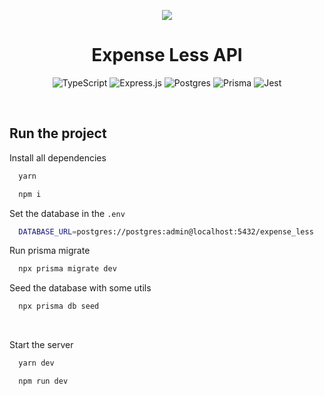 <p align="center">
  <img  src="https://cdn.iconscout.com/icon/free/png-256/money-1284-454907.png">
</p>
<h1 align="center">
  Expense Less API
</h1>
<div align="center">

  ![TypeScript](https://img.shields.io/badge/typescript-%23007ACC.svg?style=for-the-badge&logo=typescript&logoColor=white)
  ![Express.js](https://img.shields.io/badge/express.js-%23404d59.svg?style=for-the-badge&logo=express&logoColor=%2361DAFB)
  ![Postgres](https://img.shields.io/badge/postgres-%23316192.svg?style=for-the-badge&logo=postgresql&logoColor=white)
  ![Prisma](https://img.shields.io/badge/Prisma-3982CE?style=for-the-badge&logo=Prisma&logoColor=white)
  ![Jest](https://img.shields.io/badge/-jest-%23C21325?style=for-the-badge&logo=jest&logoColor=white)
</div>

</br>

## Run the project

Install all dependencies

```bash
  yarn
```

```bash
  npm i
```

Set the database in the `.env`

```bash
  DATABASE_URL=postgres://postgres:admin@localhost:5432/expense_less
```

Run prisma migrate

```bash
  npx prisma migrate dev
```

Seed the database with some utils

```bash
  npx prisma db seed
```

<br/>

Start the server

```bash
  yarn dev
```

```bash
  npm run dev
```
